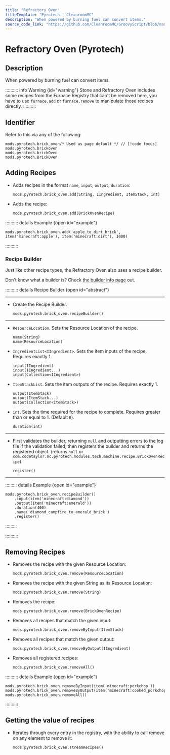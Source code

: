 ```yaml
---
title: "Refractory Oven"
titleTemplate: "Pyrotech | CleanroomMC"
description: "When powered by burning fuel can convert items."
source_code_link: "https://github.com/CleanroomMC/GroovyScript/blob/master/src/main/java/com/cleanroommc/groovyscript/compat/mods/pyrotech/BrickOven.java"
---
```


# Refractory Oven (Pyrotech)

## Description

When powered by burning fuel can convert items.

:::::::::: info Warning {id="warning"}
Stone and Refractory Oven includes some recipes from the Furnace Registry that can't be removed here, you have to use `furnace.add` or `furnace.remove` to manipulate those recipes directly.
::::::::::

## Identifier

Refer to this via any of the following:

```groovy:no-line-numbers {1}
mods.pyrotech.brick_oven/* Used as page default */ // [!code focus]
mods.pyrotech.brickoven
mods.pyrotech.brickOven
mods.pyrotech.BrickOven
```


## Adding Recipes

- Adds recipes in the format `name`, `input`, `output`, `duration`:

    ```groovy:no-line-numbers
    mods.pyrotech.brick_oven.add(String, IIngredient, ItemStack, int)
    ```

- Adds the recipe:

    ```groovy:no-line-numbers
    mods.pyrotech.brick_oven.add(BrickOvenRecipe)
    ```

:::::::::: details Example {open id="example"}
```groovy:no-line-numbers
mods.pyrotech.brick_oven.add('apple_to_dirt_brick', item('minecraft:apple'), item('minecraft:dirt'), 1000)
```

::::::::::

### Recipe Builder

Just like other recipe types, the Refractory Oven also uses a recipe builder.

Don't know what a builder is? Check [the builder info page](../../getting_started/builder.md) out.

:::::::::: details Recipe Builder {open id="abstract"}

---

- Create the Recipe Builder.

    ```groovy:no-line-numbers
    mods.pyrotech.brick_oven.recipeBuilder()
    ```

---

- `ResourceLocation`. Sets the Resource Location of the recipe.

    ```groovy:no-line-numbers
    name(String)
    name(ResourceLocation)
    ```

- `IngredientList<IIngredient>`. Sets the item inputs of the recipe. Requires exactly 1.

    ```groovy:no-line-numbers
    input(IIngredient)
    input(IIngredient...)
    input(Collection<IIngredient>)
    ```

- `ItemStackList`. Sets the item outputs of the recipe. Requires exactly 1.

    ```groovy:no-line-numbers
    output(ItemStack)
    output(ItemStack...)
    output(Collection<ItemStack>)
    ```

- `int`. Sets the time required for the recipe to complete. Requires greater than or equal to 1. (Default `0`).

    ```groovy:no-line-numbers
    duration(int)
    ```

---

- First validates the builder, returning `null` and outputting errors to the log file if the validation failed, then registers the builder and returns the registered object. (returns `null` or `com.codetaylor.mc.pyrotech.modules.tech.machine.recipe.BrickOvenRecipe`).

    ```groovy:no-line-numbers
    register()
    ```

---

::::::::: details Example {open id="example"}
```groovy:no-line-numbers
mods.pyrotech.brick_oven.recipeBuilder()
    .input(item('minecraft:diamond'))
    .output(item('minecraft:emerald'))
    .duration(400)
    .name('diamond_campfire_to_emerald_brick')
    .register()
```

:::::::::

::::::::::

## Removing Recipes

- Removes the recipe with the given Resource Location:

    ```groovy:no-line-numbers
    mods.pyrotech.brick_oven.remove(ResourceLocation)
    ```

- Removes the recipe with the given String as its Resource Location:

    ```groovy:no-line-numbers
    mods.pyrotech.brick_oven.remove(String)
    ```

- Removes the recipe:

    ```groovy:no-line-numbers
    mods.pyrotech.brick_oven.remove(BrickOvenRecipe)
    ```

- Removes all recipes that match the given input:

    ```groovy:no-line-numbers
    mods.pyrotech.brick_oven.removeByInput(ItemStack)
    ```

- Removes all recipes that match the given output:

    ```groovy:no-line-numbers
    mods.pyrotech.brick_oven.removeByOutput(IIngredient)
    ```

- Removes all registered recipes:

    ```groovy:no-line-numbers
    mods.pyrotech.brick_oven.removeAll()
    ```

:::::::::: details Example {open id="example"}
```groovy:no-line-numbers
mods.pyrotech.brick_oven.removeByInput(item('minecraft:porkchop'))
mods.pyrotech.brick_oven.removeByOutput(item('minecraft:cooked_porkchop'))
mods.pyrotech.brick_oven.removeAll()
```

::::::::::

## Getting the value of recipes

- Iterates through every entry in the registry, with the ability to call remove on any element to remove it:

    ```groovy:no-line-numbers
    mods.pyrotech.brick_oven.streamRecipes()
    ```
